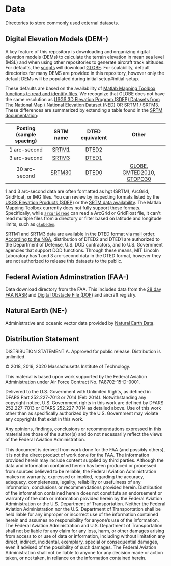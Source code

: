 # Data

Directories to store commonly used external datasets.

## Digital Elevation Models (DEM-)

A key feature of this repository is downloading and organizing digital elevation models (DEMs) to calculate the terrain elevation in mean sea level (MSL) and when using other repositories to generate aircraft track altitudes. For defaults, the [scripts](../script/README.md) will download [GLOBE](./DEM-GLOBE/README.md). For scalability, default directories for many DEMS are provided in this repository, however only the default DEMs will be populated during initial setup#initial-setup.

These defaults are based on the availability of [Matlab Mapping Toolbox functions to read and identify files](https://www.mathworks.com/help/map/determine-what-elevation-data-exists-for-a-region.html). We recognize that GLOBE does not have the same resolution as [USGS 3D Elevation Program (3DEP) Datasets from The National Map / National Elevation Dataset (NED)](https://www.sciencebase.gov/catalog/item/4f70a58ce4b058caae3f8ddb) OR SRTM1 / SRTM3. These differences are summarized by extending a table found in the [SRTM documentation](https://dds.cr.usgs.gov/srtm/version2_1/Documentation/SRTM_Topo.pdf):

| Posting (sample spacing)  | SRTM name |  DTED equivalent | Other|
| :-------------: | :--: | :-------------: | :-------------: |
| 1 arc-second| [SRTM1](https://dds.cr.usgs.gov/srtm/version2_1/SRTM1/) | [DTED2](https://www.nga.mil/ProductsServices/TopographicalTerrestrial/Pages/DigitalTerrainElevationData.aspx) | |
| 3 arc-second | [SRTM3](https://dds.cr.usgs.gov/srtm/version2_1/SRTM3/) | [DTED1](https://www.nga.mil/ProductsServices/TopographicalTerrestrial/Pages/DigitalTerrainElevationData.aspx)  | |
| 30 arc-second | [SRTM30](./data/DEM-SRTM30/README.md) | [DTED0](https://www.nga.mil/ProductsServices/TopographicalTerrestrial/Pages/DigitalTerrainElevationData.aspx) | [GLOBE](./data/DEM-GLOBE/README.md), [GMTED2010](https://www.usgs.gov/land-resources/eros/coastal-changes-and-impacts/gmted2010), [GTOPO30](./data/DEM-GTOPO30/README.md) |

1 and 3 arc-second data are often formatted as hgt (SRTM), ArcGrid, GridFloat, or IMG files. You can review by inspecting formats listed by the [USGS Elevation Products (3DEP)](https://viewer.nationalmap.gov/datasets/) or the [SRTM data availability](https://dds.cr.usgs.gov/srtm/version2_1/Documentation/SRTM_Topo.pdf). The Matlab Mapping Toolbox currently does not fully support these formats. Specifically, while [`arcgridread`](https://www.mathworks.com/help/map/ref/arcgridread.html) can read a ArcGrid or GridFloat file, it can't read multiple files from a directory or filter based on latitude and longitude limits, such as [`globedem`](https://www.mathworks.com/help/map/ref/globedem.html).

SRTM1 and SRTM3 data are available in the DTED format via [mail order]((https://dds.cr.usgs.gov/srtm/version2_1/Documentation/SRTM_Topo.pdf)). [According to the NGA](https://www.nga.mil/ProductsServices/TopographicalTerrestrial/Pages/DigitalTerrainElevationData.aspx), distribution of DTED2 and DTED1 are authorized to the Department of Defense, U.S. DOD contractors, and to U.S. Government agencies that support DOD functions. Through these means, MIT Lincoln Laboratory has 1 and 3 arc-second data in the DTED format, however they are not authorized to release this datasets to the public.

## Federal Aviation Adminstration (FAA-)

Data download directory from the FAA. This includes data from the [28 day FAA NASR](./FAA-NASR/README.md) and [Digital Obstacle File (DOF)](./FAA-DOF/README.md) and aircraft registry.

## Natural Earth (NE-)

Administrative and oceanic vector data provided by [Natural Earth Data](https://www.naturalearthdata.com/).

## Distribution Statement

DISTRIBUTION STATEMENT A. Approved for public release. Distribution is unlimited.

© 2018, 2019, 2020 Massachusetts Institute of Technology.

This material is based upon work supported by the Federal Aviation Administration under Air Force Contract No. FA8702-15-D-0001.

Delivered to the U.S. Government with Unlimited Rights, as defined in DFARS Part 252.227-7013 or 7014 (Feb 2014). Notwithstanding any copyright notice, U.S. Government rights in this work are defined by DFARS 252.227-7013 or DFARS 252.227-7014 as detailed above. Use of this work other than as specifically authorized by the U.S. Government may violate any copyrights that exist in this work.

Any opinions, findings, conclusions or recommendations expressed in this material are those of the author(s) and do not necessarily reflect the views of the Federal Aviation Administration.

This document is derived from work done for the FAA (and possibly others), it is not the direct product of work done for the FAA. The information provided herein may include content supplied by third parties.  Although the data and information contained herein has been produced or processed from sources believed to be reliable, the Federal Aviation Administration makes no warranty, expressed or implied, regarding the accuracy, adequacy, completeness, legality, reliability or usefulness of any information, conclusions or recommendations provided herein. Distribution of the information contained herein does not constitute an endorsement or warranty of the data or information provided herein by the Federal Aviation Administration or the U.S. Department of Transportation.  Neither the Federal Aviation Administration nor the U.S. Department of Transportation shall be held liable for any improper or incorrect use of the information contained herein and assumes no responsibility for anyone’s use of the information. The Federal Aviation Administration and U.S. Department of Transportation shall not be liable for any claim for any loss, harm, or other damages arising from access to or use of data or information, including without limitation any direct, indirect, incidental, exemplary, special or consequential damages, even if advised of the possibility of such damages. The Federal Aviation Administration shall not be liable to anyone for any decision made or action taken, or not taken, in reliance on the information contained herein.
